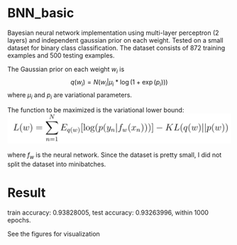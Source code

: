 <script type="text/javascript" async
  src="https://cdn.mathjax.org/mathjax/latest/MathJax.js?config=TeX-MML-AM_CHTML">
</script>

# BNN_basic
Bayesian neural network implementation using multi-layer perceptron (2 layers) and independent gaussian prior on each weight. Tested on a small dataset for binary class classification. The dataset consists of 872 training examples and 500 testing examples. 

The Gaussian prior on each weight $w_i$ is $$q(w_i) = N(w_i|\mu_i*\log(1+\exp(p_i)))$$ where $\mu_i$ and $p_i$ are variational parameters.

The function to be maximized is the variational lower bound:
![var_low_bound](https://github.com/HoAdrian/BNN_basic/blob/main/images/var_low_bd.png)
<!-- $$ L(w) = \sum_{n=1}^N E_{q(w)}\[\log(p(y_n|f_w(x_n)))\] - KL(q(w)||p(w))$$ -->
where $f_w$ is the neural network. Since the dataset is pretty small, I did not split the dataset into minibatches. 



# Result
train accuracy:  0.93828005, 
test accuracy:  0.93263996, 
within 1000 epochs. 

See the figures for visualization
